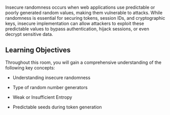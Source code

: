 Insecure randomness occurs when web applications use predictable or poorly generated random values, making them vulnerable to attacks. While randomness is essential for securing tokens, session IDs, and cryptographic keys, insecure implementation can allow attackers to exploit these predictable values to bypass authentication, hijack sessions, or even decrypt sensitive data.

## Learning Objectives

﻿Throughout this room, you will gain a comprehensive understanding of the following key concepts:

- Understanding insecure randomness  
    
- Type of random number generators
- Weak or Insufficient Entropy 
- Predictable seeds during token generation
